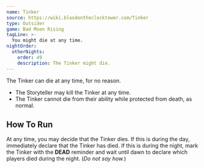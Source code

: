 ```yaml
---
name: Tinker
source: https://wiki.bloodontheclocktower.com/Tinker
type: Outsider
game: Bad Moon Rising
tagLine: >-
  You might die at any time.
nightOrder:
  otherNights:
    order: 49
    description: The Tinker might die.
---
```


The Tinker can die at any time, for no reason.

- The Storyteller may kill the Tinker at any time.
- The Tinker cannot die from their ability while protected from death,
  as normal.

## How To Run

At any time, you may decide that the Tinker dies. If this is during the
day, immediately declare that the Tinker has died. If this is during the
night, mark the Tinker with the **DEAD** reminder and wait until dawn to
declare which players died during the night. (_Do not say how._)
